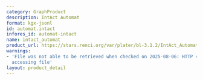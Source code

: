 ```yaml
---
category: GraphProduct
description: IntAct Automat
format: kgx-jsonl
id: automat.intact
infores_id: automat-intact
name: intact_automat
product_url: https://stars.renci.org/var/plater/bl-3.1.2/IntAct_Automat/latest/kgx_files
warnings:
- 'File was not able to be retrieved when checked on 2025-08-06: HTTP 404 error when
  accessing file'
layout: product_detail
---
```

